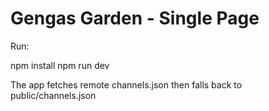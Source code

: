 # Gengas Garden - Single Page

Run:

npm install
npm run dev

The app fetches remote channels.json then falls back to public/channels.json
